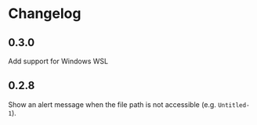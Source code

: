 # Changelog

## 0.3.0

Add support for Windows WSL

## 0.2.8

Show an alert message when the file path is not accessible (e.g. `Untitled-1`).
